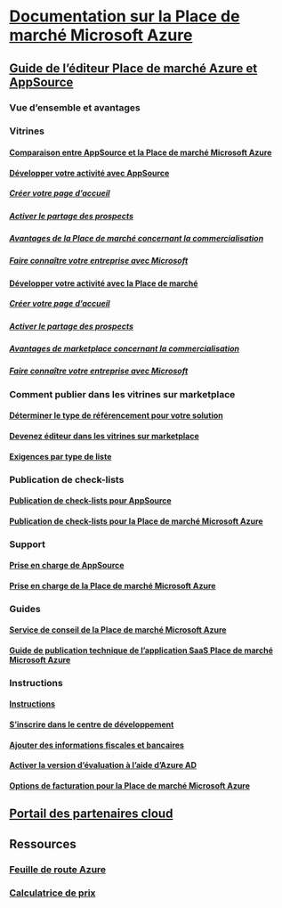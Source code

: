 # [Documentation sur la Place de marché Microsoft Azure](index.md)  

## [Guide de l’éditeur Place de marché Azure et AppSource](./marketplace-publishers-guide.md)  
### Vue d’ensemble et avantages  
### Vitrines  
#### [Comparaison entre AppSource et la Place de marché Microsoft Azure](./comparing-appsource-azure-marketplace.md)  
#### [Développer votre activité avec AppSource](./grow-your-business-with-appsource.md)  
##### [Créer votre page d’accueil](./build-your-landing-page.md)  
##### [Activer le partage des prospects](./enable-lead-sharing.md)  
##### [Avantages de la Place de marché concernant la commercialisation](./gtm-benefits.md)  
##### [Faire connaître votre entreprise avec Microsoft](./promote-your-business-with-microsoft.md)  
#### [Développer votre activité avec la Place de marché](./grow-your-business-with-azure-marketplace.md)  
##### [Créer votre page d’accueil](./build-your-landing-page.md)  
##### [Activer le partage des prospects](./enable-lead-sharing.md)  
##### [Avantages de marketplace concernant la commercialisation](./gtm-benefits.md)  
##### [Faire connaître votre entreprise avec Microsoft](./promote-your-business-with-microsoft.md)  

### Comment publier dans les vitrines sur marketplace  
#### [Déterminer le type de référencement pour votre solution](./determine-your-listing-type.md)  
#### [Devenez éditeur dans les vitrines sur marketplace](./become-publisher.md)  
#### [Exigences par type de liste](./listing-type-requirements.md)  

### Publication de check-lists  
#### [Publication de check-lists pour AppSource](./publishing-checklist-appsource.md)  
#### [Publication de check-lists pour la Place de marché Microsoft Azure](./publishing-checklist-azure-marketplace.md)  

### Support  
#### [Prise en charge de AppSource](./support-appsource.md)  
#### [Prise en charge de la Place de marché Microsoft Azure](./support-azure-marketplace.md)  

### Guides  
#### [Service de conseil de la Place de marché Microsoft Azure](consulting-services.md)  
#### [Guide de publication technique de l’application SaaS Place de marché Microsoft Azure](marketplace-saas-applications-technical-publishing-guide.md) 

### Instructions  
#### [Instructions](./guidelines.md)  
#### [S’inscrire dans le centre de développement](./register-dev-center.md)  
#### [Ajouter des informations fiscales et bancaires](./add-bank-tax-info.md)  
#### [Activer la version d’évaluation à l’aide d’Azure AD](./enable-trial-using-azure-ad.md)  
#### [Options de facturation pour la Place de marché Microsoft Azure](./billing-options-azure-marketplace.md)  

## [Portail des partenaires cloud](./cloud-partner-portal/cloud-partner-portal-what-is-the-cloud-partner-portal.md)  

## Ressources  
### [Feuille de route Azure](https://azure.microsoft.com/roadmap/)  
### [Calculatrice de prix](https://azure.microsoft.com/pricing/calculator/)  
